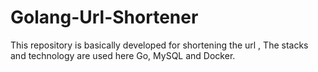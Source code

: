 # Golang-Url-Shortener
This repository is basically developed for shortening the url , The stacks and technology are used here Go, MySQL and Docker.

